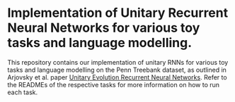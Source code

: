 Implementation of Unitary Recurrent Neural Networks for various toy tasks and language modelling.
===
This repository contains our implementation of unitary RNNs for various toy tasks and language modelling on the Penn Treebank dataset, as outlined in Arjovsky et al. paper [Unitary Evolution Recurrent Neural Networks](https://arxiv.org/abs/1511.06464). Refer to the READMEs of the respective tasks for more information on how to run each task.